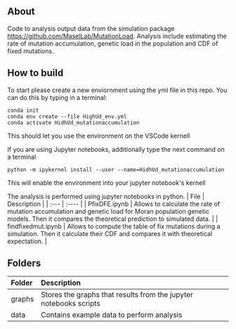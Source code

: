 ## About
Code to analysis output data from the simulation package https://github.com/MaselLab/MutationLoad. Analysis include estimating the rate of mutation accumulation, genetic load in the population and CDF of fixed mutations.

## How to build
To start please create a new enviornment using the yml file in this repo.
You can do this by typing in a terminal:

```
conda init
conda env create --file HighUd_env.yml
conda activate HidhUd_mutationaccumulation
```

This should let you use the environment on the VSCode kernell

If you are using Jupyter notebooks, additionally type the next command on a terminal

```
python -m ipykernel install --user --name=HidhUd_mutationaccumulation
```

This will enable the environment into your jupyter notebook's kernell 

The analysis is performed using jupyter notebooks in python.
| File      | Description | 
| :--- | :---- | 
| PfixDFE.ipynb | Allows to calculate the rate of mutation accumulation and genetic load for Moran population genetic models. Then it compares the theoretical prediction to simulated data. |
| findfixedmut.ipynb | Allows to compute the table of fix mutations during a simulation. Then it calculate their CDF and compares it with theoretical expectation. |

## Folders

| Folder      | Description | 
| :--- | :---- | 
| graphs | Stores the graphs that results from the jupyter notebooks scripts |
| data | Contains example data to perform analysis |
